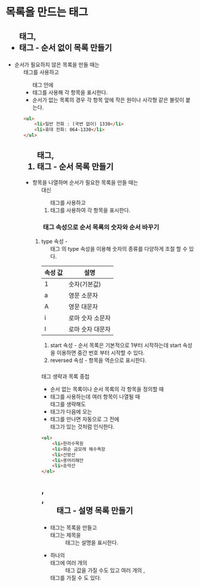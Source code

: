 # 목록을 만드는 태그

## <ul>태그, <li> 태그 - 순서 없이 목록 만들기

- 순서가 필요하지 않은 목록을 만들 때는 <ul> 태그를 사용하고 <ul> 태그 안에 <li> 태그를 사용해 각 항목을 표시한다.
- 순서가 없는 목록의 경우 각 항목 앞에 작은 원이나 사각형 같은 불릿이 붙는다.

```html
<ul>
    <li>일반 전화 : (국번 없이) 1330</li>
    <li>휴대 전화: 064-1330</li>
</ul>
```

## <ol> 태그, <li> 태그 - 순서 목록 만들기

- 항목을 나열하며 순서가 필요한 목록을 만들 때는 <ul> 대신 <ol> 태그를 사용하고 <li>태그를 사용하여 각 항목을 표시한다.

### <ol> 태그 속성으로 순서 목록의 숫자와 순서 바꾸기

1. type 속성 - <ol> 태그 의 type 속성을 이용해 숫자의 종류를 다양하게 조절 할 수 있다.

| 속성 값 | 설명             |
| ------- | ---------------- |
| 1       | 숫자(기본값)     |
| a       | 영문 소문자      |
| A       | 영문 대문자      |
| i       | 로마 숫자 소문자 |
| I       | 로마 숫자 대문자 |

1. start 속성 - 순서 목록은 기본적으로 1부터 시작하는데 start 속성을 이용하면 중간 번호 부터 시작할 수 있다.
2. reversed 속성 - 항목을 역순으로 표시한다.

### </li> 태그 생략과 목록 중첩

- 순서 없는 목록이나 순서 목록의 각 항목을 정의할 때 <li> 태그를 사용하는데 여러 항목이 나열될 때 </li> 태그를 생략해도 <li> 태그가 다음에 오는 <li> 태그를 만나면 자동으로 그 전에 </li> 태그가 있는 것처럼 인식한다.

```html
<ol>
    <li>한라수목원
    <li>화순 금모래 해수욕장
    <li>산방산
    <li>용머리해안
    <li>송악산
</ol>
```

## <dl>, <dt>, <dd> 태그 - 설명 목록 만들기

- <dl> 태그는 목록을 만들고 <dt> 태그는 제목을 <dd> 태그는 설명을 표시한다.
- 하나의 <dt> 태그에 여러 개의 <dd> 태그 값을 가질 수도 있고 여러 개의 , <dt> 태그를 가질 수 도 있다.